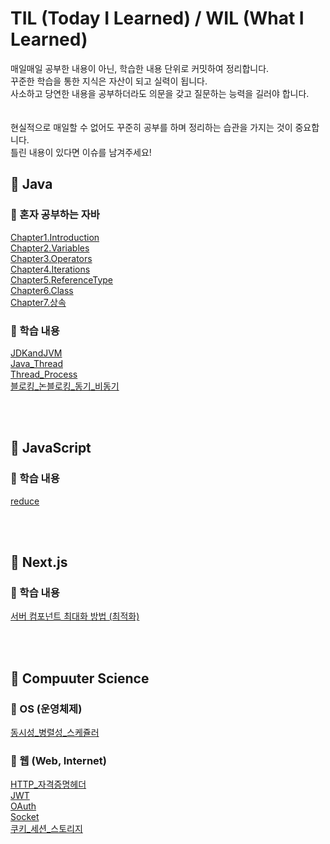# TIL (Today I Learned) / WIL (What I Learned)
매일매일 공부한 내용이 아닌, 학습한 내용 단위로 커밋하여 정리합니다. <br/>
꾸준한 학습을 통한 지식은 자산이 되고 실력이 됩니다.<br/>
사소하고 당연한 내용을 공부하더라도 의문을 갖고 질문하는 능력을 길러야 합니다.<br/>
<br/><br/>
현실적으로 매일할 수 없어도 꾸준히 공부를 하며 정리하는 습관을 가지는 것이 중요합니다. <br/>
틀린 내용이 있다면 이슈를 남겨주세요! <br/>


## 📌 Java

### 📄 혼자 공부하는 자바

 [Chapter1.Introduction](https://github.com/jihostudy/TIL/blob/main/Java/Chapter1.Introduction.md) <br/>
 [Chapter2.Variables](https://github.com/jihostudy/TIL/blob/main/Java/Chapter2.Variables.md) <br/>
 [Chapter3.Operators](https://github.com/jihostudy/TIL/blob/main/Java/Chapter3.Operators.md) <br/>
 [Chapter4.Iterations](https://github.com/jihostudy/TIL/blob/main/Java/Chapter4.Iterations.md) <br/>
 [Chapter5.ReferenceType](https://github.com/jihostudy/TIL/blob/main/Java/Chapter5.ReferenceType.md) <br/>
 [Chapter6.Class](https://github.com/jihostudy/TIL/blob/main/Java/Chapter6.Class.md) <br/>
 [Chapter7.상속](https://github.com/jihostudy/TIL/blob/main/Java/Chapter7.%EC%83%81%EC%86%8D.md) <br/>

### 📄 학습 내용

[JDKandJVM](https://github.com/jihostudy/TIL/blob/main/Java/JDKandJVM.md) <br/>
[Java_Thread](https://github.com/jihostudy/TIL/blob/main/Java/Java_Thread.md) <br/>
[Thread_Process](https://github.com/jihostudy/TIL/blob/main/Java/Thread_Process.md) <br/>
[블로킹_논블로킹_동기_비동기](https://github.com/jihostudy/TIL/blob/main/Java/%EB%B8%94%EB%A1%9C%ED%82%B9_%EB%85%BC%EB%B8%94%EB%A1%9C%ED%82%B9_%EB%8F%99%EA%B8%B0_%EB%B9%84%EB%8F%99%EA%B8%B0.md) <br/>



<br/><br/>
## 📌 JavaScript

### 📄 학습 내용

[reduce](https://github.com/jihostudy/TIL/blob/main/Javascript/reduce.md) <br/>

<br/><br/>
## 📌 Next.js

### 📄 학습 내용

[서버 컴포넌트 최대화 방법 (최적화)](https://github.com/jihostudy/TIL/blob/main/Nextjs/%EC%84%9C%EB%B2%84%20%EC%BB%B4%ED%8F%AC%EB%84%8C%ED%8A%B8%20%EC%B5%9C%EB%8C%80%ED%99%94%20%EB%B0%A9%EB%B2%95%20(%EC%B5%9C%EC%A0%81%ED%99%94).md) <br/>

<br/><br/>
## 📌 Compuuter Science

### 📄 OS (운영체제)

[동시성_병렬성_스케쥴러](https://github.com/jihostudy/TIL/blob/main/OS/%EB%8F%99%EC%8B%9C%EC%84%B1_%EB%B3%91%EB%A0%AC%EC%84%B1_%EC%8A%A4%EC%BC%80%EC%A5%B4%EB%9F%AC.md) <br/>

### 📄 웹 (Web, Internet)

[HTTP_자격증명헤더](https://github.com/jihostudy/TIL/blob/main/Web/HTTP_%EC%9E%90%EA%B2%A9%EC%A6%9D%EB%AA%85%ED%97%A4%EB%8D%94.md) <br/>
[JWT](https://github.com/jihostudy/TIL/blob/main/Web/JWT.md) <br/>
[OAuth](https://github.com/jihostudy/TIL/blob/main/Web/OAuth.md) <br/>
[Socket](https://github.com/jihostudy/TIL/blob/main/Web/Socket.md) <br/>
[쿠키_세션_스토리지](https://github.com/jihostudy/TIL/blob/main/Web/%EC%BF%A0%ED%82%A4_%EC%84%B8%EC%85%98_%EC%8A%A4%ED%86%A0%EB%A6%AC%EC%A7%80.md) <br/>

